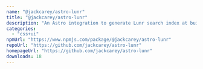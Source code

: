 ```yaml
---
name: "@jackcarey/astro-lunr"
title: "@jackcarey/astro-lunr"
description: "An Astro integration to generate Lunr search index at build time"
categories:
  - "css+ui"
npmUrl: "https://www.npmjs.com/package/@jackcarey/astro-lunr"
repoUrl: "https://github.com/jackcarey/astro-lunr"
homepageUrl: "https://github.com/jackcarey/astro-lunr"
downloads: 18
---
```

